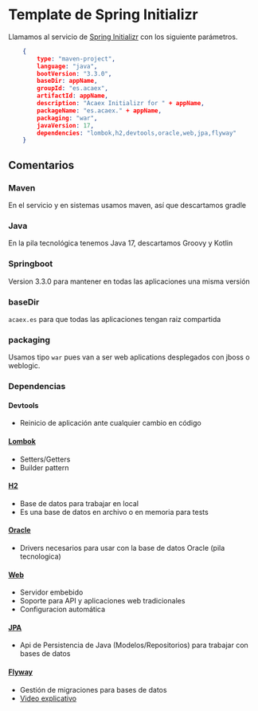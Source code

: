 # Template de Spring Initializr

Llamamos al servicio de [Spring Initializr](https://start.spring.io/) con los siguiente parámetros.

```json
    {
        type: "maven-project",
        language: "java",
        bootVersion: "3.3.0",
        baseDir: appName,
        groupId: "es.acaex",
        artifactId: appName,
        description: "Acaex Initializr for " + appName,
        packageName: "es.acaex." + appName,
        packaging: "war",
        javaVersion: 17,
        dependencies: "lombok,h2,devtools,oracle,web,jpa,flyway"
    }
```

## Comentarios

### Maven

En el servicio y en sistemas usamos maven, así que descartamos gradle

### Java

En la pila tecnológica tenemos Java 17, descartamos Groovy y Kotlin

### Springboot 

Version 3.3.0 para mantener en todas las aplicaciones una misma versión

### baseDir

`acaex.es` para que todas las aplicaciones tengan raiz compartida

### packaging

Usamos tipo `war` pues van a ser web aplications desplegados con jboss o weblogic.

### Dependencias

#### Devtools

- Reinicio de aplicación ante cualquier cambio en código

#### [Lombok](https://projectlombok.org/features/)

- Setters/Getters
- Builder pattern

#### [H2](https://www.baeldung.com/spring-boot-h2-database)

- Base de datos para trabajar en local
- Es una base de datos en archivo o en memoria para tests

#### [Oracle](https://www.oracle.com/database/technologies/oracledb-and-spring-springboot.html)

- Drivers necesarios para usar con la base de datos Oracle (pila tecnologica)


#### [Web](https://medium.com/@perera.alc2000/spring-boot-starter-web-a-developers-guide-to-building-web-apps-with-ease-ec2af0ebc578)

- Servidor embebido
- Soporte para API y aplicaciones web tradicionales
- Configuracion automática

#### [JPA](https://spring.io/projects/spring-data-jpa)

- Api de Persistencia de Java (Modelos/Repositorios) para trabajar con bases de datos

#### [Flyway](https://www.baeldung.com/database-migrations-with-flyway)

- Gestión de migraciones para bases de datos
- [Video explicativo](https://www.youtube.com/watch?v=WbZHKKPJtBU) 
